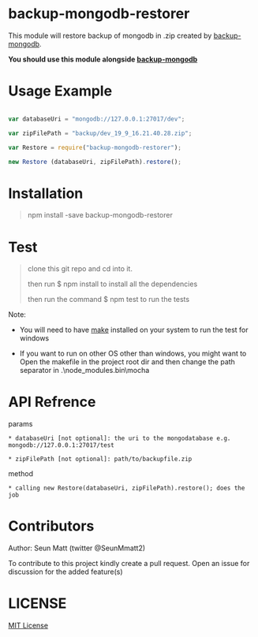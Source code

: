 backup-mongodb-restorer
=======================

This module will restore backup of mongodb in .zip created by [backup-mongodb](https://github.com/SeunMatt/backup-mongodb).

**You should use this module alongside [backup-mongodb](https://github.com/SeunMatt/backup-mongodb)**

Usage Example
==============

~~~javascript

var databaseUri = "mongodb://127.0.0.1:27017/dev";

var zipFilePath = "backup/dev_19_9_16.21.40.28.zip";

var Restore = require("backup-mongodb-restorer");

new Restore (databaseUri, zipFilePath).restore();

~~~

Installation
============

>npm install -save backup-mongodb-restorer

Test
=====
> clone this git repo and cd into it.
>
> then run $ npm install to install all the dependencies
>
> then run the command $ npm test to run the tests

Note:
  * You will need to have [make](http://www.equation.com/servlet/equation.cmd?fa=make) installed on your system to run the test for windows

  * If you want to run on other OS other than windows, you might want to 
 Open the makefile in the project root dir and then change the path separator in
 .\node_modules\.bin\mocha


API Refrence
============
params

	* databaseUri [not optional]: the uri to the mongodatabase e.g. mongodb://127.0.0.1:27017/test

	* zipFilePath [not optional]: path/to/backupfile.zip

method

	* calling new Restore(databaseUri, zipFilePath).restore(); does the job



Contributors
============
Author: Seun Matt (twitter @SeunMmatt2)

To contribute to this project kindly create a pull request. Open an issue for discussion for the 
added feature(s)

LICENSE
========
[MIT License](https://github.com/SeunMatt/backup-mongodb-restorer/blob/master/LICENSE)

